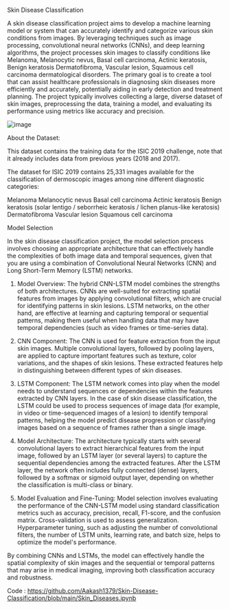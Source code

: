 Skin Disease Classification 

A skin disease classification project aims to develop a machine learning model or system that can accurately identify and categorize various skin conditions from images. By leveraging techniques such as image processing, convolutional neural networks (CNNs), and deep learning algorithms, the project processes skin images to classify conditions like Melanoma, Melanocytic nevus, Basal cell carcinoma, Actinic keratosis, Benign keratosis Dermatofibroma, Vascular lesion, Squamous cell carcinoma dermatological disorders. The primary goal is to create a tool that can assist healthcare professionals in diagnosing skin diseases more efficiently and accurately, potentially aiding in early detection and treatment planning. The project typically involves collecting a large, diverse dataset of skin images, preprocessing the data, training a model, and evaluating its performance using metrics like accuracy and precision. 



![image](https://github.com/user-attachments/assets/2ea10662-7718-4a53-a0b1-8b3edf9b94ff)




About the Dataset: 

This dataset contains the training data for the ISIC 2019 challenge, note that it already includes data from previous years (2018 and 2017). 

The dataset for ISIC 2019 contains 25,331 images available for the classification of dermoscopic images among nine different diagnostic categories: 

Melanoma 
Melanocytic nevus 
Basal cell carcinoma 
Actinic keratosis 
Benign keratosis (solar lentigo / seborrheic keratosis / lichen planus-like keratosis) 
Dermatofibroma 
Vascular lesion 
Squamous cell carcinoma 

 

Model Selection 

In the skin disease classification project, the model selection process involves choosing an appropriate architecture that can effectively handle the complexities of both image data and temporal sequences, given that you are using a combination of Convolutional Neural Networks (CNN) and Long Short-Term Memory (LSTM) networks. 

1. Model Overview: The hybrid CNN-LSTM model combines the strengths of both architectures. CNNs are well-suited for extracting spatial features from images by applying convolutional filters, which are crucial for identifying patterns in skin lesions. LSTM networks, on the other hand, are effective at learning and capturing temporal or sequential patterns, making them useful when handling data that may have temporal dependencies (such as video frames or time-series data). 

2. CNN Component: The CNN is used for feature extraction from the input skin images. Multiple convolutional layers, followed by pooling layers, are applied to capture important features such as texture, color variations, and the shapes of skin lesions. These extracted features help in distinguishing between different types of skin diseases. 

3. LSTM Component: The LSTM network comes into play when the model needs to understand sequences or dependencies within the features extracted by CNN layers. In the case of skin disease classification, the LSTM could be used to process sequences of image data (for example, in video or time-sequenced images of a lesion) to identify temporal patterns, helping the model predict disease progression or classifying images based on a sequence of frames rather than a single image. 

4. Model Architecture: The architecture typically starts with several convolutional layers to extract hierarchical features from the input image, followed by an LSTM layer (or several layers) to capture the sequential dependencies among the extracted features. After the LSTM layer, the network often includes fully connected (dense) layers, followed by a softmax or sigmoid output layer, depending on whether the classification is multi-class or binary. 

5. Model Evaluation and Fine-Tuning: Model selection involves evaluating the performance of the CNN-LSTM model using standard classification metrics such as accuracy, precision, recall, F1-score, and the confusion matrix. Cross-validation is used to assess generalization. Hyperparameter tuning, such as adjusting the number of convolutional filters, the number of LSTM units, learning rate, and batch size, helps to optimize the model's performance. 

By combining CNNs and LSTMs, the model can effectively handle the spatial complexity of skin images and the sequential or temporal patterns that may arise in medical imaging, improving both classification accuracy and robustness. 

Code :
https://github.com/Aakash1379/Skin-Disease-Classification/blob/main/Skin_Diseases.ipynb

